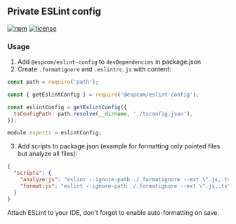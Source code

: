 ## Private ESLint config

[![npm](https://img.shields.io/npm/v/@espcom/eslint-config)](https://www.npmjs.com/package/@espcom/eslint-config)
[![license](https://img.shields.io/npm/l/@espcom/eslint-config)](https://github.com/esbuild-plugins-community/eslint-config/blob/main/LICENSE)

### Usage

1. Add `@espcom/eslint-config` to `devDependencies` in package.json
2. Create `.formatignore` and `.eslintrc.js` with content:
```javascript
const path = require('path');

const { getEslintConfig } = require('@espcom/eslint-config');

const eslintConfig = getEslintConfig({
  tsConfigPath: path.resolve(__dirname, './tsconfig.json'),
});

module.exports = eslintConfig;
```
3. Add scripts to package.json (example for formatting only pointed files but analyze all files):
```json
{
  "scripts": {
    "analyze:js": "eslint --ignore-path ./.formatignore --ext \".js,.ts\" ./",
    "format:js": "eslint --ignore-path ./.formatignore --ext \".js,.ts\" --fix"
  }
}
```

Attach ESLint to your IDE, don't forget to enable auto-formatting on save.
